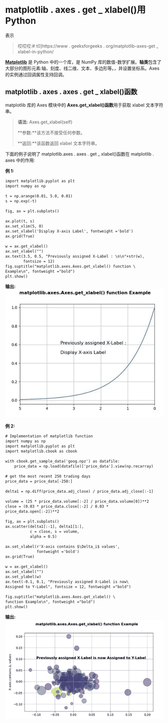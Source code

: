 # matplotlib . axes . get _ xlabel()用 Python

表示

> 哎哎哎:# t0]https://www . geeksforgeeks . org/matplotlib-axes-get _ xlabel-in-python/

**[Matplotlib](https://www.geeksforgeeks.org/python-introduction-matplotlib/)** 是 Python 中的一个库，是 NumPy 库的数值-数学扩展。**轴类**包含了大部分的图形元素:轴、刻度、线二维、文本、多边形等。，并设置坐标系。Axes 的实例通过回调属性支持回调。

## matplotlib . axes . axes . get _ xlabel()函数

matplotlib 库的 Axes 模块中的 **Axes.get_xlabel()函数**用于获取 xlabel 文本字符串。

> **语法:** Axes.get_xlabel(self)
> 
> **参数:**该方法不接受任何参数。
> 
> **返回:**该函数返回 xlabel 文本字符串。

下面的例子说明了 matplotlib.axes . axes . get _ xlabel()函数在 matplotlib . axes 中的作用:

**例 1:**

```
import matplotlib.pyplot as plt
import numpy as np

t = np.arange(0.01, 5.0, 0.01)
s = np.exp(-t)

fig, ax = plt.subplots()

ax.plot(t, s)
ax.set_xlim(5, 0)
ax.set_xlabel('Display X-axis Label', fontweight ='bold')
ax.grid(True)

w = ax.get_xlabel()
ax.set_xlabel("")
ax.text(3.5, 0.5, "Previously assigned X-Label : \n\n"+str(w), 
        fontsize = 12)
fig.suptitle("matplotlib.axes.Axes.get_xlabel() function \
Example\n", fontweight ="bold")
plt.show()
```

**输出:**
![](img/93828c046410977d881dfd578ed5a04c.png)

**例 2:**

```
# Implementation of matplotlib function
import numpy as np
import matplotlib.pyplot as plt
import matplotlib.cbook as cbook

with cbook.get_sample_data('goog.npz') as datafile:
    price_data = np.load(datafile)['price_data'].view(np.recarray)

# get the most recent 250 trading days
price_data = price_data[-250:]  

delta1 = np.diff(price_data.adj_close) / price_data.adj_close[:-1]

volume = (25 * price_data.volume[:-2] / price_data.volume[0])**2
close = (0.03 * price_data.close[:-2] / 0.03 * price_data.open[:-2])**2

fig, ax = plt.subplots()
ax.scatter(delta1[:-1], delta1[1:],
           c = close, s = volume, 
           alpha = 0.5)

ax.set_xlabel(r'X-axis contains $\Delta_i$ values',
              fontweight ='bold')
ax.grid(True)

w = ax.get_xlabel()
ax.set_xlabel("")
ax.set_ylabel(w)
ax.text(-0.1, 0.1, "Previously assigned X-Label is now\
Assigned to Y-Label", fontsize = 12, fontweight ="bold")

fig.suptitle("matplotlib.axes.Axes.get_xlabel() \
function Example\n", fontweight ="bold")
plt.show()
```

**输出:**
![](img/974a2f794980980548a3ed793415f8f0.png)